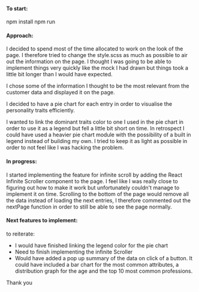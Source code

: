 #### To start:
npm install
npm run

#### Approach:
I decided to spend most of the time allocated to work on the look of the page. I therefore tried to change the style.scss as much as possible to air out the information on the page. I thought I was going to be able to implement things very quickly like the mock I had drawn but things took a little bit longer than I would have expected.

I chose some of the information I thought to be the most relevant from the customer data and displayed it on the page.

I decided to have a pie chart for each entry in order to visualise the personality traits efficiently.

I wanted to link the dominant traits color to one I used in the pie chart in order to use it as a legend but fell a little bit short on time. In retrospect I could have used a heavier pie chart module with the possibility of a built in legend instead of building my own. I tried to keep it as light as possible in order to not feel like I was hacking the problem.


#### In progress:
I started implementing the feature for infinite scroll by adding the React Infinite Scroller component to the page. I feel like I was really close to figuring out how to make it work but unfortunately couldn't manage to implement it on time. Scrolling to the bottom of the page would remove all the data instead of loading the next entries, I therefore commented out the nextPage function in order to still be able to see the page normally.


#### Next features to implement:
to reiterate:
+ I would have finished linking the legend color for the pie chart
+ Need to finish implementing the infinite Scroller
+ Would have added a pop up summary of the data on click of a button. It could have included a bar chart for the most common attributes, a distribution graph for the age and the top 10 most common professions.


Thank you
